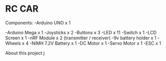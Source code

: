 # RC CAR

Components: 
-Arduino UNO        x 1

-Arduino Mega       x 1
-Joysticks          x 2
-Buttons            x 3
-LED                x 11
-Switch             x 1
-LCD Screen         x 1
-nRF Module         x 2 (transmitter / receiver)
-9v battery holder  x 1
-Wheels             x 4
-NiMH 7.2V Battery  x 1
-DC Motor           x 1
-Servo Motor        x 1
-ESC                x 1

About this project
j

